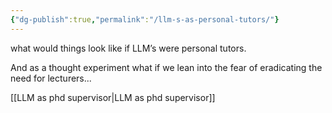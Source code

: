 ```yaml
---
{"dg-publish":true,"permalink":"/llm-s-as-personal-tutors/"}
---
```



what would things look like if LLM’s were personal tutors. 

And as a thought experiment what if we lean into the fear of eradicating the need for lecturers...

[[LLM as phd supervisor\|LLM as phd supervisor]]